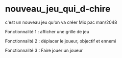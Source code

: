 # nouveau_jeu_qui_d-chire
c'est un nouveau jeu qu'on va créer
Mix pac man/2048


Fonctionnalité 1 : afficher une grille de jeu

Fonctionnalité 2 : déplacer le joueur, objectif et ennemi

Fonctionnalité 3 : Faire jouer un joueur
